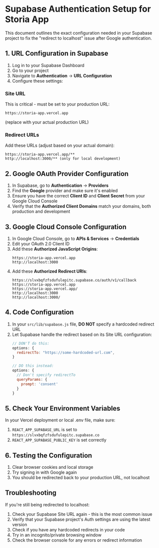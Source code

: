 # Supabase Authentication Setup for Storia App

This document outlines the exact configuration needed in your Supabase project to fix the "redirect to localhost" issue after Google authentication.

## 1. URL Configuration in Supabase

1. Log in to your Supabase Dashboard
2. Go to your project
3. Navigate to **Authentication** → **URL Configuration**
4. Configure these settings:

### Site URL
This is critical - must be set to your production URL:
```
https://storia-app.vercel.app
```
(replace with your actual production URL)

### Redirect URLs
Add these URLs (adjust based on your actual domain):
```
https://storia-app.vercel.app/**
http://localhost:3000/** (only for local development)
```

## 2. Google OAuth Provider Configuration

1. In Supabase, go to **Authentication** → **Providers**
2. Find the **Google** provider and make sure it's enabled
3. Ensure you have the correct **Client ID** and **Client Secret** from your Google Cloud Console
4. Verify that the **Authorized Client Domains** match your domains, both production and development

## 3. Google Cloud Console Configuration

1. In Google Cloud Console, go to **APIs & Services** → **Credentials**
2. Edit your OAuth 2.0 Client ID
3. Add these **Authorized JavaScript Origins**:
   ```
   https://storia-app.vercel.app
   http://localhost:3000
   ```
4. Add these **Authorized Redirect URIs**:
   ```
   https://slvxbqfzfsdufulepitc.supabase.co/auth/v1/callback
   https://storia-app.vercel.app
   https://storia-app.vercel.app/
   http://localhost:3000
   http://localhost:3000/
   ```

## 4. Code Configuration

1. In your `src/lib/supabase.js` file, **DO NOT** specify a hardcoded redirect URL
2. Let Supabase handle the redirect based on its Site URL configuration:
   ```javascript
   // DON'T do this:
   options: {
     redirectTo: "https://some-hardcoded-url.com",
   }
   
   // DO this instead:
   options: {
     // Don't specify redirectTo
     queryParams: {
       prompt: 'consent'
     }
   }
   ```

## 5. Check Your Environment Variables

In your Vercel deployment or local .env file, make sure:
1. `REACT_APP_SUPABASE_URL` is set to `https://slvxbqfzfsdufulepitc.supabase.co`
2. `REACT_APP_SUPABASE_PUBLIC_KEY` is set correctly

## 6. Testing the Configuration

1. Clear browser cookies and local storage
2. Try signing in with Google again
3. You should be redirected back to your production URL, not localhost

## Troubleshooting

If you're still being redirected to localhost:

1. Check your Supabase Site URL again - this is the most common issue
2. Verify that your Supabase project's Auth settings are using the latest version
3. Check if you have any hardcoded redirects in your code
4. Try in an incognito/private browsing window
5. Check the browser console for any errors or redirect information 